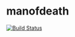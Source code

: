 # manofdeath

[![Build Status](https://travis-ci.com/stephengroat/manofdeath.svg?branch=master)](https://travis-ci.com/stephengroat/manofdeath)
